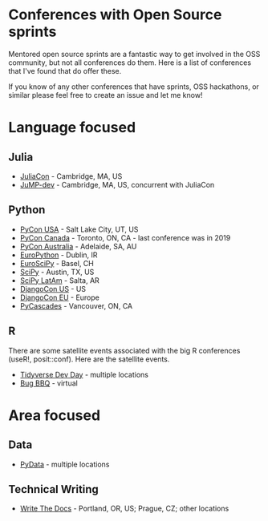 # Conferences with Open Source sprints

Mentored open source sprints are a fantastic way to get involved in the OSS community, but not all conferences do them. Here is a list of conferences that I've found that do offer these.

If you know of any other conferences that have sprints, OSS hackathons, or similar please feel free to create an issue and let me know!

# Language focused

## Julia

- [JuliaCon](https://juliacon.org) - Cambridge, MA, US
- [JuMP-dev](https://jump.dev/meetings/jumpdev2023/) - Cambridge, MA, US, concurrent with JuliaCon

## Python

- [PyCon USA](https://us.pycon.org/) - Salt Lake City, UT, US
- [PyCon Canada](https://2019.pycon.ca/) - Toronto, ON, CA - last conference was in 2019
- [PyCon Australia](https://2023.pycon.org.au/) - Adelaide, SA, AU
- [EuroPython](https://2019.pycon.ca/) - Dublin, IR
- [EuroSciPy](https://www.euroscipy.org/) - Basel, CH
- [SciPy](https://www.scipy2023.scipy.org/) - Austin, TX, US
- [SciPy LatAm](https://pythoncientifico.ar/) - Salta, AR
- [DjangoCon US](https://2023.djangocon.us/) - US
- [DjangoCon EU](https://2023.djangocon.eu/) - Europe
- [PyCascades](https://2023.pycascades.com/) - Vancouver, ON, CA

## R

There are some satellite events associated with the big R conferences (useR!, posit::conf). Here are the satellite events.
- [Tidyverse Dev Day](https://github.com/tidyverse/tidy-dev-day) - multiple locations
- [Bug BBQ](https://contributor.r-project.org/events/bug-bbq) - virtual

# Area focused

## Data

- [PyData](https://pydata.org/) - multiple locations

## Technical Writing

- [Write The Docs](https://www.writethedocs.org/conf/index.html) - Portland, OR, US; Prague, CZ; other locations

